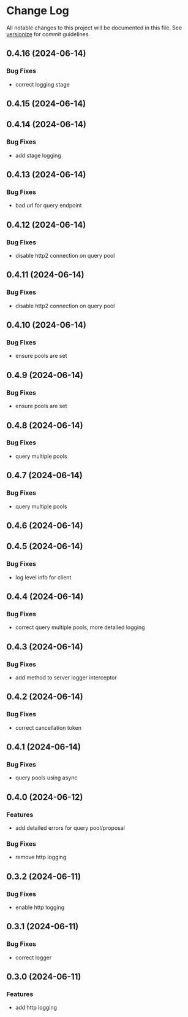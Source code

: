 # Change Log

All notable changes to this project will be documented in this file. See [versionize](https://github.com/versionize/versionize) for commit guidelines.

<a name="0.4.16"></a>
## 0.4.16 (2024-06-14)

### Bug Fixes

* correct logging stage

<a name="0.4.15"></a>
## 0.4.15 (2024-06-14)

<a name="0.4.14"></a>
## 0.4.14 (2024-06-14)

### Bug Fixes

* add stage logging

<a name="0.4.13"></a>
## 0.4.13 (2024-06-14)

### Bug Fixes

* bad url for query endpoint

<a name="0.4.12"></a>
## 0.4.12 (2024-06-14)

### Bug Fixes

* disable http2 connection on query pool

<a name="0.4.11"></a>
## 0.4.11 (2024-06-14)

### Bug Fixes

* disable http2 connection on query pool

<a name="0.4.10"></a>
## 0.4.10 (2024-06-14)

### Bug Fixes

* ensure pools are set

<a name="0.4.9"></a>
## 0.4.9 (2024-06-14)

### Bug Fixes

* ensure pools are set

<a name="0.4.8"></a>
## 0.4.8 (2024-06-14)

### Bug Fixes

* query multiple pools

<a name="0.4.7"></a>
## 0.4.7 (2024-06-14)

### Bug Fixes

* query multiple pools

<a name="0.4.6"></a>
## 0.4.6 (2024-06-14)

<a name="0.4.5"></a>
## 0.4.5 (2024-06-14)

### Bug Fixes

* log level info for client

<a name="0.4.4"></a>
## 0.4.4 (2024-06-14)

### Bug Fixes

* correct query multiple pools, more detailed logging

<a name="0.4.3"></a>
## 0.4.3 (2024-06-14)

### Bug Fixes

* add method to server logger interceptor

<a name="0.4.2"></a>
## 0.4.2 (2024-06-14)

### Bug Fixes

* correct cancellation token

<a name="0.4.1"></a>
## 0.4.1 (2024-06-14)

### Bug Fixes

* query pools using async

<a name="0.4.0"></a>
## 0.4.0 (2024-06-12)

### Features

* add detailed errors for query pool/proposal

### Bug Fixes

* remove http logging

<a name="0.3.2"></a>
## 0.3.2 (2024-06-11)

### Bug Fixes

* enable http logging

<a name="0.3.1"></a>
## 0.3.1 (2024-06-11)

### Bug Fixes

* correct logger

<a name="0.3.0"></a>
## 0.3.0 (2024-06-11)

### Features

* add http logging

